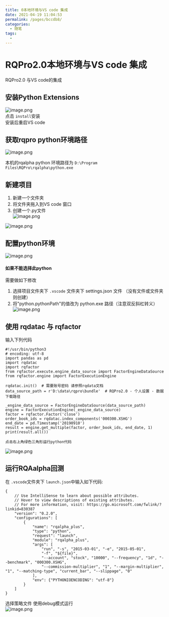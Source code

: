 ```yaml
---
title: 0本地环境与VS code 集成
date: 2021-04-19 11:04:53
permalink: /pages/bccdb8/
categories:
  - 随笔
tags:
  - 
---
```

# RQPro2.0本地环境与VS code 集成  

RQPro2.0 与VS code的集成    
    
## 安装Python Extensions    
![image.png](../images/7485616-f158acfbcd3c94d6.png)    
点击 `install`安装    
安装后重启VS code    
    
## 获取rqpro python环境路径    
![image.png](../images/7485616-70a6fd7967995099.png)    
    
本机的rqalpha python 环境路径为  `D:\Program Files\RQPro\rqalpha\python.exe`    
    
## 新建项目    
1. 新建一个文件夹     
2. 将文件夹拖入到VS code 窗口    
3. 创建一个.py文件    
![image.png](../images/7485616-72678655d4375ff6.png)    
    
![image.png](../images/7485616-d86003d95947b08b.png)    
    
## 配置python环境    
![image.png](../images/7485616-9247cbc10fd98329.png)    
    
#### 如果不能选择此python    
    
需要做如下修改    
1. 选择项目文件夹下 `.vscode` 文件夹下 settings.json 文件 （没有文件或文件夹则创建）    
2. 将"python.pythonPath"的值改为 python.exe 路径（注意双反斜杠转义）    
![image.png](../images/7485616-9071bb0e7a8fdabe.png)    
    
## 使用 rqdatac 与 rqfactor    
输入下列代码    
```    
#!/usr/bin/python3    
# encoding: utf-8    
import pandas as pd    
import rqdatac    
import rqfactor    
from rqfactor.execute.engine_data_source import FactorEngineDataSource    
from rqfactor.engine import FactorExecutionEngine    
    
rqdatac.init()  # 需要账号密码 请参照rqdata文档    
data_source_path = r'D:\data\rqpro\bundle'  # RQPro2.0 - 个人设置 - 数据下载路径    
    
_engine_data_source = FactorEngineDataSource(data_source_path)    
engine = FactorExecutionEngine(_engine_data_source)    
factor = rqfactor.Factor('close')    
order_book_ids = rqdatac.index_components('000300.XSHG')    
end_date = pd.Timestamp('20190910')    
result = engine.get_multiple(factor, order_book_ids, end_date, 1)    
print(result.all())    
    
点击右上角绿色三角形运行python代码    
```    
![image.png](../images/7485616-1b59916fc7ac94d2.png)    
    
    
## 运行RQAalpha回测    
在 `.vscode`文件夹下 `launch.json`中输入如下代码:    
```    
{    
    // Use IntelliSense to learn about possible attributes.    
    // Hover to view descriptions of existing attributes.    
    // For more information, visit: https://go.microsoft.com/fwlink/?linkid=830387    
    "version": "0.2.0",    
    "configurations": [    
        {    
            "name": "rqalpha_plus",    
            "type": "python",    
            "request": "launch",    
            "module": "rqalpha_plus",    
            "args": [    
                "run", "-s", "2015-03-01", "-e", "2015-05-01",     
                "-f", "${file}",    
                "--account", "stock", "10000", "--frequency", "1d", "--benchmark", "000300.XSHG",     
                "--commission-multiplier", "1", "--margin-multiplier", "1", "--matching-type", "current_bar", "--slippage", "0"    
            ],    
            "env": {"PYTHONIOENCODING": "utf-8"}    
        }    
    ]    
}    
```    
选择策略文件 使用debug模式运行    
![image.png](../images/7485616-6e7808203c5fb95c.png)    
    
    
